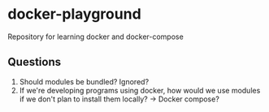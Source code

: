 # docker-playground
Repository for learning docker and docker-compose

## Questions
1. Should modules be bundled? Ignored?
2. If we're developing programs using docker, how would we use modules if we don't plan to install them locally? -> Docker compose?